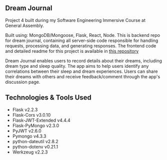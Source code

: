 ## Dream Journal
Project 4 built during my Software Engineering Immersive Course at General Assembly.

Built using: MongoDB/Mongoose, Flask, React, Node. This is backend repo for dream journal, containing all server-side code responsible for handling requests, processing data, and generating responses. The frontend code and detailed readme for this project is available in [this repository](https://github.com/adelyntay/dream-tracker-frontend)

Dream Journal enables users to record details about their dreams, including dream type and sleep quality. The app aims to help users identify any correlations between their sleep and dream experiences. Users can share their dreams with others and receive feedback/comment through the app's discussion page.


## Technologies & Tools Used
- Flask v2.2.3
- Flask-Cors v3.0.10
- Flask-JWT-Extended v4.4.4
- Flask-PyMongo v2.3.0
- PyJWT v2.6.0
- Pymongo v4.3.3
- python-dateutil v2.8.2
- python-dotenv v0.21.1
- Werkzeug v2.2.3
